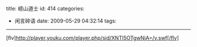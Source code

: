 title: 崂山道士
id: 414
categories:
  - 闲言碎语
date: 2009-05-29 04:32:14
tags:
---

[flv]http://player.youku.com/player.php/sid/XNTI5OTgwNjA=/v.swf[/flv]